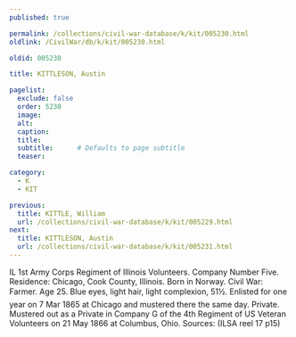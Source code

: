 ```yaml
---
published: true

permalink: /collections/civil-war-database/k/kit/005230.html
oldlink: /CivilWar/db/k/kit/005230.html

oldid: 005230

title: KITTLESON, Austin

pagelist:
  exclude: false
  order: 5230
  image: 
  alt:
  caption:
  title:
  subtitle:      # Defaults to page subtitle
  teaser:

category: 
  - K 
  - KIT

previous:
  title: KITTLE, William
  url: /collections/civil-war-database/k/kit/005229.html  
next:
  title: KITTLESON, Austin
  url: /collections/civil-war-database/k/kit/005231.html   
---
```

IL 1st Army Corps Regiment of Illinois Volunteers. Company Number Five. Residence: Chicago, Cook County, Illinois. Born in Norway. Civil War: Farmer. Age 25. Blue eyes, light hair, light complexion, 5&#146;1&frac12;&#148;. Enlisted for one year on 7 Mar 1865 at Chicago and mustered there the same day. Private. Mustered out as a Private in Company G of the 4th Regiment of US Veteran Volunteers on 21 May 1866 at Columbus, Ohio. Sources: (ILSA reel 17 p15)